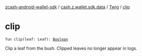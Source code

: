 [zcash-android-wallet-sdk](../../index.md) / [cash.z.wallet.sdk.data](../index.md) / [Twig](index.md) / [clip](./clip.md)

# clip

`fun clip(leaf: Leaf): `[`Boolean`](https://kotlinlang.org/api/latest/jvm/stdlib/kotlin/-boolean/index.html)

Clip a leaf from the bush. Clipped leaves no longer appear in logs.

